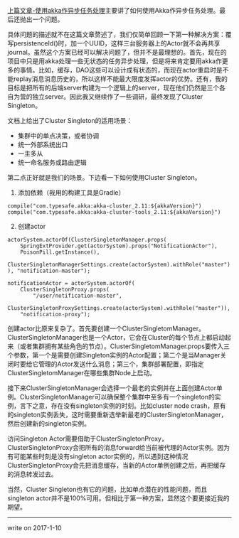 [上篇文章-使用akka作异步任务处理](http://www.jianshu.com/p/b32e60d209a5)主要讲了如何使用Akka作异步任务处理。最后还抛出一个问题。

具体问题的描述就不在这篇文章赘述了，我们仅简单回顾一下第一种解决方案：覆写persistenceId()时，加一个UUID，这样三台服务器上的Actor就不会再共享journal。虽然这个方案已经可以解决问题了，但并不是最理想的。首先，现在的项目中只是用akka处理一些无状态的任务异步处理，但是将来肯定要用akka作更多的事情。比如，缓存，DAO这些可以设计成有状态的，而现在actor重启时是不能replay消息消息历史的，所以这样不能最大限度发挥actor的优势。还有，我的目标是把所有的后端server构建为一个逻辑上的server，现在他们仍然是三个各自为营的独立server。因此我又继续作了一些调研，最终发现了Cluster Singleton。

文档上给出了Cluster Singleton的适用场景：
- 集群中的单点决策，或者协调
- 统一外部系统出口
- 一主多从
- 统一命名服务或路由逻辑

第二点正好就是我们的场景。下边看一下如何使用Cluster Singleton。

1. 添加依赖（我用的构建工具是Gradle）

```
compile("com.typesafe.akka:akka-cluster_2.11:${akkaVersion}")
compile("com.typesafe.akka:akka-cluster-tools_2.11:${akkaVersion}")
```

2. 创建actor

```
actorSystem.actorOf(ClusterSingletonManager.props(
    SpringExtProvider.get(actorSystem).props("NotificationActor"),
    PoisonPill.getInstance(),
    ClusterSingletonManagerSettings.create(actorSystem).withRole("master")
), "notification-master");

notificationActor = actorSystem.actorOf(
    ClusterSingletonProxy.props(
        "/user/notification-master",
        ClusterSingletonProxySettings.create(actorSystem).withRole("master")),
    "notification-proxy");
```
创建actor比原来复杂了。首先要创建一个ClusterSingletomManager。ClusterSingletonManager也是一个Actor，它会在Cluster的每个节点上都启动起来（或者集群拥有某些角色的节点）。ClusterSingletomManager.props要传入三个参数，第一个是需要创建Singleton实例的Actor配置；第二个是当Manager关闭时要给它管理的Actor发送什么消息；第三个，集群部署配置，即指定ClusterSingletomManager在哪些集群Node上启动。

接下来ClusterSingletonManager会选择一个最老的实例并在上面创建Actor单例。ClusterSingletonManager可以确保整个集群中至多有一个singleton的实例，言下之意，存在没有singleton实例的时刻。比如cluster node crash，原有的singleton实例丢失，这时需要重新选举新最老的ClusterSingletonManager，然后创建新的singleton实例。

访问Singleton Actor需要借助于ClusterSingletonProxy，ClusterSingletonProxy会把所有的消息forward给当前被代理的Actor实例。因为有可能某些时刻是没有singleton actor实例的，所以遇到这种情况ClusterSingletonProxy会先把消息缓存，当新的Actor单例创建之后，再把缓存的消息转发过去。

当然，Cluster Singleton也有它的问题，比如单点潜在的性能问题，而且singleton actor并不是100%可用。但相比于第一种方案，显然这个要更接近我的期望。

---
write on 2017-1-10